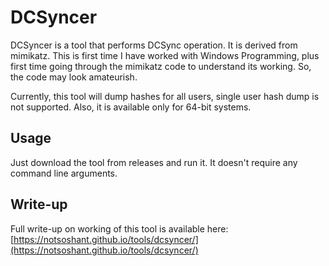 # DCSyncer

DCSyncer is a tool that performs DCSync operation. It is derived from mimikatz. This is first time I have worked with Windows Programming, plus first time going through the mimikatz code to understand its working. So, the code may look amateurish.

Currently, this tool will dump hashes for all users, single user hash dump is not supported. Also, it is available only for 64-bit systems.

## Usage

Just download the tool from releases and run it. It doesn't require any command line arguments.

## Write-up

Full write-up on working of this tool is available here:  
[https://notsoshant.github.io/tools/dcsyncer/](https://notsoshant.github.io/tools/dcsyncer/)
